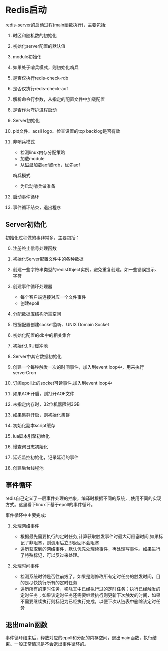 # Redis启动

[redis-server](https://gitee.com/glzsk/redis5-cmake/blob/master/src/server.c)的启动过程(main函数执行)，主要包括:

1. 时区和随机数的初始化
2. 初始化server配置的默认值
3. module初始化
4. 如果处于哨兵模式，则初始化哨兵
5. 是否仅执行redis-check-rdb
6. 是否仅执行redis-check-aof
7. 解析命令行参数，从指定的配置文件中加载配置
8. 是否作为守护进程启动
9. Server初始化
10. pid文件、acsii logo、检查设置的tcp backlog是否有效
11. 非哨兵模式

    * 检测linux内存分配策略
    * 加载module
    * 从磁盘加载aof或rdb，优先aof 

    哨兵模式   

    * 为启动哨兵做准备
12. 启动事件循环 
13. 事件循环结束，退出程序  

## Server初始化

初始化过程做的事非常多，主要包括：

0. 注册终止信号处理函数
1. 初始化Server配置文件中的各种数据
2. 创建一些字符串类型的redisObject实例，避免重复创建。如一些错误提示、字符
3. 创建事件循环处理器

    * 每个客户端连接对应一个文件事件
    * 创建epoll
4. 分配数据库结构所需空间
5. 根据配置创建socket监听、UNIX Domain Socket
6. 初始化配置的db中的相关集合
7. 初始化LRU缓冲池
8. Server中其它数据初始化
9. 创建一个每秒触发一次的时间事件，加入到event loop中，用来执行serverCron
10. 订阅epoll上的socket可读事件,加入到event loop中
11. 如果AOF开启，则打开AOF文件
12. 未指定内存时，32位机器限制3GB
13. 如果集群开启，则初始化集群
14. 初始化副本script缓存
15. lua脚本引擎初始化
16. 慢查询日志初始化
17. 延迟监控初始化，记录延迟的事件
18. 创建后台线程池

## 事件循环

redis自己定义了一层事件处理的抽象，编译时根据不同的系统，,使用不同的实现方式。这里看下linux下基于epoll的事件循环。

事件循环中主要完成:

1. 处理网络事件

    * 根据最先需要执行的定时任务,计算获取触发事件时最大可阻塞时间,如果标记了非阻塞，则调用后立即返回不会阻塞
    * 遍历获取到的网络事件，默认优先处理读事件，再处理写事件。如果进行了特殊标记，可以反过来处理。   

2. 处理时间事件

    * 检测系统时钟是否往前拨了。如果是则修改所有定时任务的触发时间，目的是尽快执行所有的定时任务
    * 遍历所有的定时任务，移除其中已经执行过的定时任务；执行已经触发的定时任务；如果该定时任务还需要继续执行则更新下次触发的时间，如果不需要继续执行则标记为已经执行完成，以便下次从链表中删除该定时任务

## 退出main函数

事件循环结束后，释放对应的epoll和分配的内存空间，退出main函数，执行结束。一般正常情况是不会退出事件循环的。